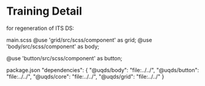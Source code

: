 # Training Detail



for regeneration of ITS DS:

main.scss
@use 'grid/src/scss/component' as grid;
@use 'body/src/scss/component' as body;

@use 'button/src/scss/component' as button;


package.json
"dependencies": {
"@uqds/body": "file:../../",
"@uqds/button": "file:../../",
"@uqds/core": "file:../../",
"@uqds/grid": "file:../../"
}
